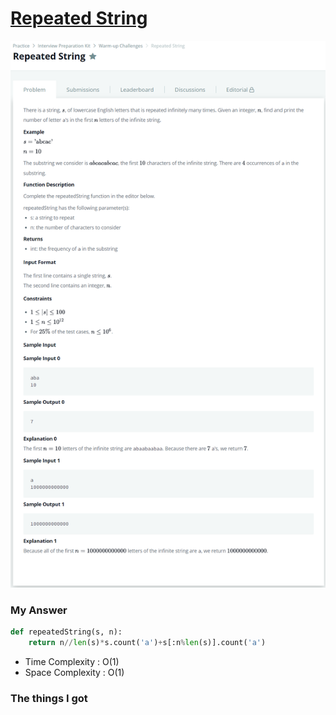 # [Repeated String](https://www.hackerrank.com/challenges/repeated-string/problem?h_l=interview&playlist_slugs%5B%5D=interview-preparation-kit&playlist_slugs%5B%5D=warmup)

![image](Problem.png)



### My Answer

```python
def repeatedString(s, n):
    return n//len(s)*s.count('a')+s[:n%len(s)].count('a')
```

* Time Complexity : O(1)
* Space Complexity : O(1)



### The things I got

